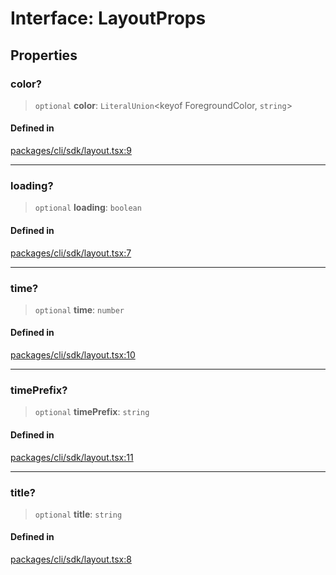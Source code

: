# Interface: LayoutProps

## Properties

### color?

> `optional` **color**: `LiteralUnion`\<keyof ForegroundColor, `string`\>

#### Defined in

[packages/cli/sdk/layout.tsx:9](https://github.com/andreisergiu98/baeta/blob/4c16a2c8fa14b6d48e42b6a2c2893542bd64b987/packages/cli/sdk/layout.tsx#L9)

***

### loading?

> `optional` **loading**: `boolean`

#### Defined in

[packages/cli/sdk/layout.tsx:7](https://github.com/andreisergiu98/baeta/blob/4c16a2c8fa14b6d48e42b6a2c2893542bd64b987/packages/cli/sdk/layout.tsx#L7)

***

### time?

> `optional` **time**: `number`

#### Defined in

[packages/cli/sdk/layout.tsx:10](https://github.com/andreisergiu98/baeta/blob/4c16a2c8fa14b6d48e42b6a2c2893542bd64b987/packages/cli/sdk/layout.tsx#L10)

***

### timePrefix?

> `optional` **timePrefix**: `string`

#### Defined in

[packages/cli/sdk/layout.tsx:11](https://github.com/andreisergiu98/baeta/blob/4c16a2c8fa14b6d48e42b6a2c2893542bd64b987/packages/cli/sdk/layout.tsx#L11)

***

### title?

> `optional` **title**: `string`

#### Defined in

[packages/cli/sdk/layout.tsx:8](https://github.com/andreisergiu98/baeta/blob/4c16a2c8fa14b6d48e42b6a2c2893542bd64b987/packages/cli/sdk/layout.tsx#L8)
